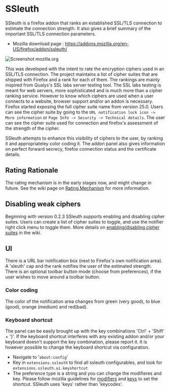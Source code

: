 SSleuth
=======

SSleuth is a firefox addon that ranks an established SSL/TLS connection to estimate 
the connection strength. It also gives a brief summary of the important SSL/TLS connection 
parameters.

* Mozilla download page : https://addons.mozilla.org/en-US/firefox/addon/ssleuth/

![Screenshot mozilla.org](https://addons.cdn.mozilla.net/img/uploads/previews/full/139/139596.png)

This was developed with the intent to rate the encryption ciphers used in an
SSL/TLS connection. The project maintains a list of cipher suites that are shipped with
Firefox and a rank for each of them.
The rankings are mainly inspired from Qualys's SSL labs server testing tool. The 
SSL labs testing is meant for web servers, more sophisticated and is much more 
than a cipher ranking service. However to know which ciphers are used when a user
connects to a website, browser support and/or an addon is necessary. Firefox started
exposing the full cipher suite name from version 25.0. Users can see the
cipher suite by going to the `URL notification lock icon -> More information`
or `Page Info -> Security -> Technical details`.
The user can see the cipher suite used for connection and firefox's
assessment of the strength of the cipher.

SSleuth attempts to enhance this visibility of ciphers to the user,
by ranking it and appropriateley color coding it. 
The addon panel also gives information on perfect forward secrecy, firefox 
connection status and the certificate details.

## Rating Rationale

The rating mechanism is in the early stages now, and might change
in future. See the wiki page on [Rating Mechanism](https://github.com/sibiantony/ssleuth/wiki/Rating-Mechanism) for more information.

## Disabling weak ciphers

Beginning with version 0.2.3 SSleuth supports enabling and disabling cipher suites.
Users can create a list of cipher suites to toggle, and use the notifier right click
menu to toggle them. More details on [enabling/disabling cipher suites](https://github.com/sibiantony/ssleuth/wiki/Cipher-suites-enabling-and-disabling) in the wiki.

## UI

There is a URL bar notification box (next to Firefox's own notification
area). A 'sleuth' cap and the rank notifies the user of the estimated strength.
There is an optional toolbar button mode (choose from preferences), if the
user wishes to move around a toolbar button. 

### Color coding

The color of the notification area changes from green (very good), to blue (good),
orange (medium) and red(bad). 

### Keyboard shortcut

The panel can be easily brought up with the key combinations 'Ctrl' + 'Shift' + '}'. 
If the keyboard shortcut interferes with any existing addon and/or your keyboard doesn't
support the key combination, please report it.
It is however possible to change the keyboard shortcut via configuration.
* Navigate to '`about:config`'
* Key in `extensions.ssleuth` to find all ssleuth configurables, and look for `extensions.ssleuth.ui.keyshortcut`
* The preference type is a string and you can change the modifieres and key. Please follow
mozilla guidelines for [modifiers](https://developer.mozilla.org/en-US/docs/XUL/Attribute/modifiers) and [keys](https://developer.mozilla.org/en-US/docs/XUL/Attribute/key) to set the shortcut. SSleuth uses 'keys' rather than 'keycodes'. 

